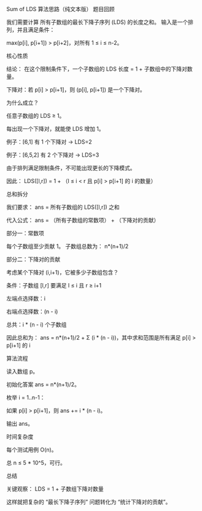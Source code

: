 Sum of LDS 算法思路（纯文本版）
题目回顾

我们需要计算 所有子数组的最长下降子序列 (LDS) 的长度之和。
输入是一个排列，并且满足条件：

max(p[i], p[i+1]) > p[i+2]，对所有 1 ≤ i ≤ n-2。

核心性质

结论：
在这个限制条件下，一个子数组的 LDS 长度 = 1 + 子数组中的下降对数量。

下降对：若 p[i] > p[i+1]，则 (p[i], p[i+1]) 是一个下降对。

为什么成立？

任意子数组的 LDS ≥ 1。

每出现一个下降对，就能使 LDS 增加 1。

例子：[6,1] 有 1 个下降对 → LDS=2

例子：[6,5,2] 有 2 个下降对 → LDS=3

由于排列满足限制条件，不可能出现更长的下降模式。

因此：
LDS([l,r]) = 1 + （l ≤ i < r 且 p[i] > p[i+1] 的 i 的数量）

总和拆分

我们要求：
ans = 所有子数组的 LDS([l,r]) 之和

代入公式：
ans = （所有子数组的常数项） + （下降对的贡献）

部分一：常数项

每个子数组至少贡献 1。
子数组总数为： n*(n+1)/2

部分二：下降对的贡献

考虑某个下降对 (i,i+1)，它被多少子数组包含？

条件：子数组 [l,r] 要满足 l ≤ i 且 r ≥ i+1

左端点选择数：i

右端点选择数：(n - i)

总共：i * (n - i) 个子数组

因此总和为：
ans = n*(n+1)/2 + Σ (i * (n - i))，其中求和范围是所有满足 p[i] > p[i+1] 的 i

算法流程

读入数组 p。

初始化答案 ans = n*(n+1)/2。

枚举 i = 1..n-1：

如果 p[i] > p[i+1]，则 ans += i * (n - i)。

输出 ans。

时间复杂度

每个测试用例 O(n)。

总 n ≤ 5 * 10^5，可行。

总结

关键观察：
LDS = 1 + 子数组下降对数量

这样就把复杂的 “最长下降子序列” 问题转化为 “统计下降对的贡献”。